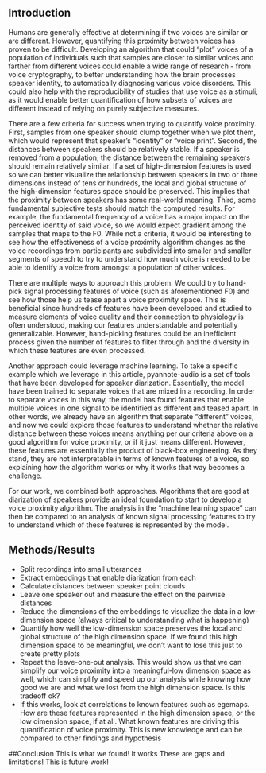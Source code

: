## Introduction
Humans are generally effective at determining if two voices are similar or are different. However, quantifying this proximity between voices has proven to be difficult. Developing an algorithm that could “plot” voices of a population of individuals such that samples are closer to similar voices and farther from different voices could enable a wide range of research - from voice cryptography, to better understanding how the brain processes speaker identity, to automatically diagnosing various voice disorders. This could also help with the reproducibility of studies that use voice as a stimuli, as it would enable better quantification of how subsets of voices are different instead of relying on purely subjective measures.

There are a few criteria for success when trying to quantify voice proximity. First, samples from one speaker should clump together when we plot them, which would represent that speaker’s “identity” or “voice print”. Second, the distances between speakers should be relatively stable. If a speaker is removed from a population, the distance between the remaining speakers should remain relatively similar. If a set of high-dimension features is used so we can better visualize the relationship between speakers in two or three dimensions instead of tens or hundreds, the local and global structure of the high-dimension features space should be preserved. This implies that the proximity between speakers has some real-world meaning. Third, some fundamental subjective tests should match the computed results. For example, the fundamental frequency of a voice has a major impact on the perceived identity of said voice, so we would expect gradient among the samples that maps to the F0. While not a criteria, it would be interesting to see how the effectiveness of a voice proximity algorithm changes as the voice recordings from participants are subdivided into smaller and smaller segments of speech to try to understand how much voice is needed to be able to identify a voice from amongst a population of other voices. 

There are multiple ways to approach this problem. We could try to hand-pick signal processing features of voice (such as aforementioned F0) and see how those help us tease apart a voice proximity space. This is beneficial since hundreds of features have been developed and studied to measure elements of voice quality and their connection to physiology is often understood, making our features understandable and potentially generalizable. However, hand-picking features could be an inefficient process given the number of features to filter through and the diversity in which these features are even processed.

Another approach could leverage machine learning. To take a specific example which we leverage in this article, pyannote-audio is a set of tools that have been developed for speaker diarization. Essentially, the model have been trained to separate voices that are mixed in a recording. In order to separate voices in this way, the model has found features that enable multiple voices in one signal to be identified as different and teased apart. In other words, we already have an algorithm that separate “different” voices, and now we could explore those features to understand whether the relative distance between these voices means anything per our criteria above on a good algorithm for voice proximity, or if it just means different. However, these features are essentially the product of black-box engineering. As they stand, they are not interpretable in terms of known features of a voice, so explaining how the algorithm works or why it works that way becomes a challenge.

For our work, we combined both approaches. Algorithms that are good at diarization of speakers provide an ideal foundation to start to develop a voice proximity algorithm. The analysis in the “machine learning space” can then be compared to an analysis of known signal processing features to try to understand which of these features is represented by the model.

## Methods/Results
- Split recordings into small utterances
- Extract embeddings that enable diarization from each
- Calculate distances between speaker point clouds
- Leave one speaker out and measure the effect on the pairwise distances
- Reduce the dimensions of the embeddings to visualize the data in a low-dimension space (always critical to understanding what is happening)
- Quantify how well the low-dimension space preserves the local and global structure of the high dimension space. If we found this high dimension space to be meaningful, we don’t want to lose this just to create pretty plots
- Repeat the leave-one-out analysis. This would show us that we can simplify our voice proximity into a meaningful-low dimension space as well, which can simplify and speed up our analysis while knowing how good we are and what we lost from the high dimension space. Is this tradeoff ok?
- If this works, look at correlations to known features such as egemaps. How are these features represented in the high dimension space, or the low dimension space, if at all. What known features are driving this quantification of voice proximity. This is new knowledge and can be compared to other findings and hypothesis

##Conclusion
This is what we found! It works
These are gaps and limitations!
This is future work!
